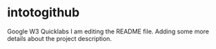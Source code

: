 # intotogithub
Google W3 Quicklabs
I am editing the README file. Adding some more details about the project description. 
